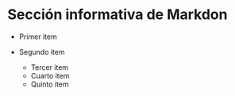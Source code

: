 # Sección informativa de Markdon

* Primer item
* Segundo item

    * Tercer item
    - Cuarto item
    - Quinto item
